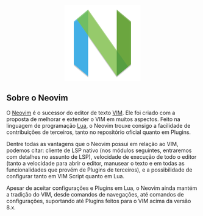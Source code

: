 <p align="center">
  <img src="../../images/nvim-icon.png" height="200" width="200">
</p>

## Sobre o Neovim

O [Neovim](https://neovim.io/) é o sucessor do editor de texto [VIM](https://www.vim.org/). Ele foi criado com a proposta de melhorar e extender o VIM em muitos aspectos. Feito na linguagem de programação [Lua](https://www.lua.org/), o Neovim trouxe consigo a facilidade de contribuições de terceiros, tanto no repositório oficial quanto em Plugins. 

Dentre todas as vantagens que o Neovim possui em relação ao VIM, podemos citar: cliente de LSP nativo (nos módulos seguintes, entraremos com detalhes no assunto de LSP), velocidade de execução de todo o editor (tanto a velocidade para abrir o editor, manusear o texto e em todas as funcionalidades que provém de Plugins de terceiros), e a possibilidade de configurar tanto em VIM Script quanto em Lua.

Apesar de aceitar configurações e Plugins em Lua, o Neovim ainda mantém a tradição do VIM, desde comandos de navegações, até comandos de configurações, suportando até Plugins feitos para o VIM acima da versão 8.x.
